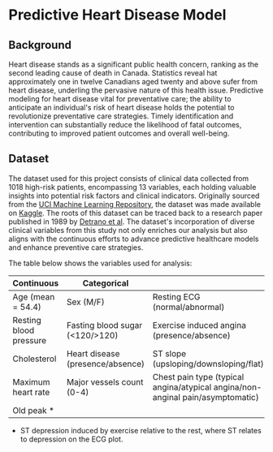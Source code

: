 # Predictive Heart Disease Model

## Background

Heart disease stands as a significant public health concern, ranking as the second leading cause of death in Canada. Statistics reveal hat approximately one in twelve Canadians aged twenty and above sufer from heart disease, underling the pervasive nature of this health issue. Predictive modeling for heart disease vital for preventative care; the ability to anticipate an individual's risk of heart disease holds the potential to revolutionize preventative care strategies. Timely identification and intervention can substantially reduce the likelihood of fatal outcomes, contributing to improved patient outcomes and overall well-being. 

## Dataset 

The dataset used for this project consists of clinical data collected from 1018 high-risk patients, encompassing 13 variables, each holding valuable insights into potential risk factors and clinical indicators. Originally sourced from the [UCI Machine Learning Repository][1], the dataset was made available on [Kaggle][2]. The roots of this dataset can be traced back to a research paper published in 1989 by [Detrano et al][3]. The dataset's incorporation of diverse clinical variables from this study not only enriches our analysis but also aligns with the continuous efforts to advance predictive healthcare models and enhance preventive care strategies.

The table below shows the variables used for analysis:

| Continuous          | Categorical                   |          | 
|--------------------|-----------------------------|----------| 
| Age (mean = 54.4) | Sex (M/F)                      | Resting ECG (normal/abnormal) | 
| Resting blood pressure | Fasting blood sugar (<120/>120) | Exercise induced angina (presence/absence) |
| Cholesterol        | Heart disease (presence/absence)  | ST slope (upsloping/downsloping/flat) |
| Maximum heart rate | Major vessels count (0-4)     | Chest pain type (typical angina/atypical angina/non-anginal pain/asymptomatic) |
| Old peak *          |  | |

* ST depression induced by exercise relative to the rest, where ST relates to depression on the ECG plot. 

[1]: https://archive.ics.uci.edu/dataset/45/heart+disease
[2]: https://www.kaggle.com/datasets/johnsmith88/heart-disease-dataset
[3]: https://www.semanticscholar.org/paper/International-application-of-a-new-probability-for-Detrano-J%C3%A1nosi/a7d714f8f87bfc41351eb5ae1e5472f0ebbe0574



